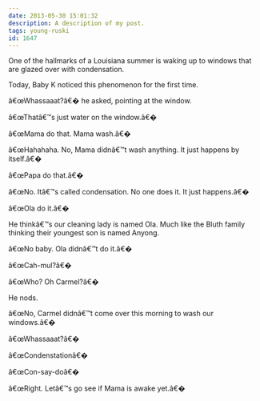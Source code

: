```yaml
---
date: 2013-05-30 15:01:32
description: A description of my post.
tags: young-ruski
id: 1647
---
```

One of the hallmarks of a Louisiana summer is waking up to windows that are glazed over with condensation.

Today, Baby K noticed this phenomenon for the first time.

â€œWhassaaat?â€� he asked, pointing at the window.

â€œThatâ€™s just water on the window.â€�
<!--more-->
â€œMama do that.  Mama wash.â€�

â€œHahahaha.  No, Mama didnâ€™t wash anything.  It just happens by itself.â€�

â€œPapa do that.â€�

â€œNo.  Itâ€™s called condensation.  No one does it.  It just happens.â€�

â€œOla do it.â€�  

He thinkâ€™s our cleaning lady is named Ola.  Much like the Bluth family thinking their youngest son is named Anyong.

â€œNo baby.  Ola didnâ€™t do it.â€�

â€œCah-mul?â€�

â€œWho?  Oh Carmel?â€�

He nods.

â€œNo, Carmel didnâ€™t come over this morning to wash our windows.â€�

â€œWhassaaat?â€�

â€œCondenstationâ€�

â€œCon-say-doâ€�

â€œRight.  Letâ€™s go see if Mama is awake yet.â€�
